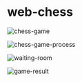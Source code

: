 # web-chess
![chess-game](https://i.postimg.cc/Sxk3n0XJ/unnamed-6.png)

![chess-game-process](https://i.postimg.cc/ncvNVVhy/unnamed-7.png)

![waiting-room](https://i.postimg.cc/15xLZVs0/unnamed-8.png)

![game-result](https://i.postimg.cc/bYSKM9cN/unnamed-5.png)
